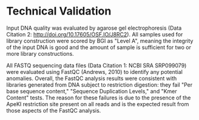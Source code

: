# Technical Validation

Input DNA quality was evaluated by agarose gel electrophoresis (Data Citation 2: http://doi.org/10.17605/OSF.IO/J8RC2). All samples used for library construction were scored by BGI as "Level A", meaning the integrity of the input DNA is good and the amount of sample is sufficient for two or more library constructions.

All FASTQ sequencing data files (Data Citation 1: NCBI SRA SRP099079) were evaluated using FastQC (Andrews, 2010) to identify any potential anomalies. Overall, the FastQC analysis results were consistent with libraries generated from DNA subject to restriction digestion: they fail "Per base sequence content," "Sequence Duplication Levels," and "Kmer Content" tests. The reason for these failures is due to the presence of the ApeKI restriction site present on all reads and is the expected result from those aspects of the FastQC analysis.


